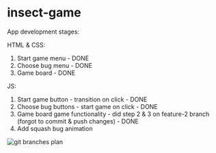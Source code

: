 # insect-game

App development stages:

HTML & CSS:
1. Start game menu - DONE
2. Choose bug menu - DONE
3. Game board - DONE

JS:
1. Start game button - transition on click - DONE
2. Choose bug buttons - start game on click - DONE
3. Game board game functionality - did step 2 & 3 on feature-2 branch (forgot to commit & push changes) - DONE
4. Add squash bug animation

![git branches plan](https://user-images.githubusercontent.com/87656238/144266844-20d9d7b3-9510-42ad-802c-84a7ff719d10.png)
